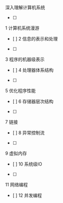 深入理解计算机系统

- [ ]
1 计算机系统漫游
- [ ]
2 信息的表示和处理
- [ ]
3 程序的机器级表示
- [ ]
4 处理器体系结构
- [ ]
5 优化程序性能
- [ ]
6 存储器层次结构
- [ ]
7 链接
- [ ]
8 异常控制流
- [ ]
9 虚拟内存
- [ ]
10 系统级IO
- [ ]
11 网络编程
- [ ]
12 并发编程
